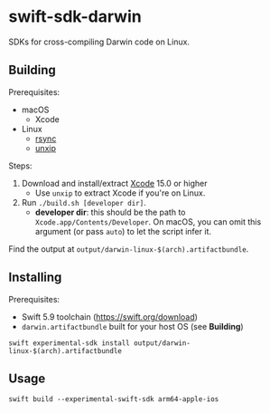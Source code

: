 # swift-sdk-darwin

SDKs for cross-compiling Darwin code on Linux.

## Building

Prerequisites:
- macOS
    - Xcode
- Linux
    - [rsync](https://rsync.samba.org)
    - [unxip](https://github.com/saagarjha/unxip)

Steps:
1. Download and install/extract [Xcode](https://developer.apple.com/download/all/?q=Xcode) 15.0 or higher
    - Use `unxip` to extract Xcode if you're on Linux.
2. Run `./build.sh [developer dir]`.
    - **developer dir**: this should be the path to `Xcode.app/Contents/Developer`. On macOS, you can omit this argument (or pass `auto`) to let the script infer it.

Find the output at `output/darwin-linux-$(arch).artifactbundle`.

## Installing

Prerequisites:
- Swift 5.9 toolchain (<https://swift.org/download>)
- `darwin.artifactbundle` built for your host OS (see **Building**)

```
swift experimental-sdk install output/darwin-linux-$(arch).artifactbundle
```

## Usage

```
swift build --experimental-swift-sdk arm64-apple-ios
```

